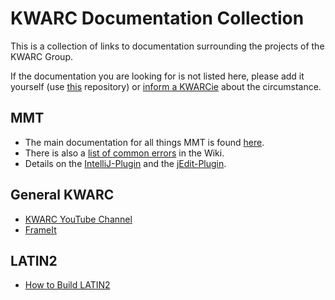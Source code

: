 # KWARC Documentation Collection

This is a collection of links to documentation surrounding the projects of the KWARC Group.

If the documentation you are looking for is not listed here, please add it yourself (use [this](https://github.com/KWARC/docs.kwarc.info/) repository) or [inform a KWARCie](https://uniformal.github.io//doc/community/) about the circumstance.

## MMT

- The main documentation for all things MMT is found [here](https://uniformal.github.io/doc/).
- There is also a [list of common errors](https://github.com/UniFormal/uniformal.github.io/wiki/Errors) in the Wiki.
- Details on the [IntelliJ-Plugin](https://uniformal.github.io/doc/applications/intellij/) and the [jEdit-Plugin](https://uniformal.github.io//doc/applications/jedit).

## General KWARC

- [KWARC YouTube Channel](https://www.youtube.com/channel/UCRPkETFF47ltO2R4Ijg7tkA)
- [FrameIt](https://uframeit.github.io/)

## LATIN2

- [How to Build LATIN2](https://gl.mathhub.info/MMT/LATIN2/-/tree/devel#complete-rebuilding-for-elaborate-endusers-developers)